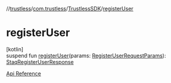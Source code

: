 //[trustless](../../../index.md)/[com.trustless](../index.md)/[TrustlessSDK](index.md)/[registerUser](register-user.md)

# registerUser

[kotlin]\
suspend fun [registerUser](register-user.md)(params: [RegisterUserRequestParams](../../com.trustless.requests.identity.registerUser/-register-user-request-params/index.md)): [StaqRegisterUserResponse](../../com.trustless.requests.identity/-staq-register-user-response/index.md)

[Api Reference](https://developer.staq.io/docs/apis/identity#/User%20management/Create%20a%20user)
